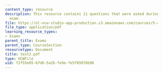 ```yaml
---
content_type: resource
description: This resource contains 11 questions that were asked during the final
  exam.
file: https://ol-ocw-studio-app-production.s3.amazonaws.com/courses/5-44-organometallic-chemistry-fall-2004/f2f55e0567d65a2bfe9efe5f85076b96_test2.pdf
file_type: application/pdf
learning_resource_types:
- Exams
parent_title: Exams
parent_type: CourseSection
resourcetype: Document
title: test2.pdf
type: OCWFile
uid: f2f55e05-67d6-5a2b-fe9e-fe5f85076b96
---
```

